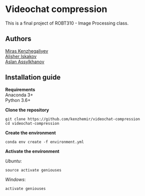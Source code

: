 # Videochat compression
This is a final project of ROBT310 - Image Processing class.  

## Authors
[Miras Kenzhegaliyev](https://github.com/kenzhemir)  
[Alisher Iskakov](https://github.com/alisheriskakov)  
[Aslan Assylkhanov](https://github.com/AssylkhanovAslan)  


## Installation guide


**Requirements**  
Anaconda 3+  
Python 3.6+  
  
**Clone the repository**
```
git clone https://github.com/kenzhemir/videochat-compression
cd videochat-compression
```

**Create the environment**
```
conda env create -f environment.yml
```

**Activate the environment**

_Ubuntu_:
```
source activate geniouses
```
_Windows_:
```
activate geniouses
```

